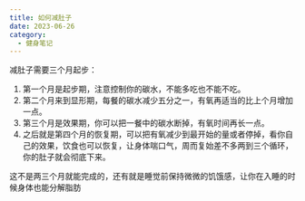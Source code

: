```yaml
---
title: 如何减肚子
date: 2023-06-26
category:
  - 健身笔记
---
```



<!-- more -->



减肚子需要三个月起步：
1. 第一个月是起步期，注意控制你的碳水，不能多吃也不能不吃。
2. 第二个月来到显形期，每餐的碳水减少五分之一，有氧再适当的比上个月增加一点。
3. 第三个月是效果期，你可以把一餐中的碳水断掉，有氧时间再长一点。
4. 之后就是第四个月的恢复期，可以把有氧减少到最开始的量或者停掉，看你自己的效果，饮食也可以恢复，让身体喘口气，周而复始差不多两到三个循环，你的肚子就会彻底下来。

这不是两三个月就能完成的，还有就是睡觉前保持微微的饥饿感，让你在入睡的时候身体也能分解脂肪
